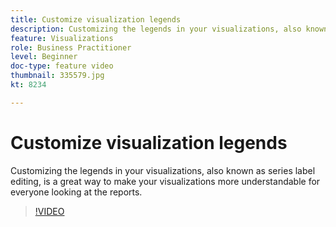 ```yaml
---
title: Customize visualization legends
description: Customizing the legends in your visualizations, also known as series label editing, is a great way to make your visualizations more understandable for everyone looking at the reports.
feature: Visualizations
role: Business Practitioner
level: Beginner
doc-type: feature video
thumbnail: 335579.jpg
kt: 8234

---
```


# Customize visualization legends

Customizing the legends in your visualizations, also known as series label editing, is a great way to make your visualizations more understandable for everyone looking at the reports.

>[!VIDEO](https://video.tv.adobe.com/v/335579/?quality=12&learn=on)
